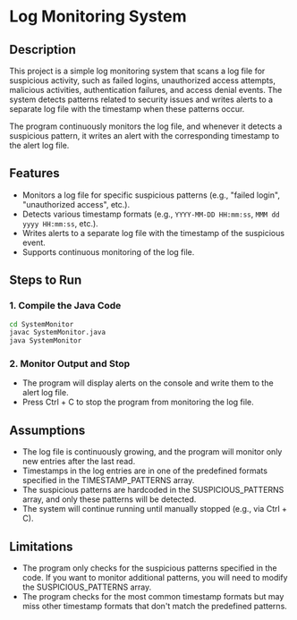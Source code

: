 # Log Monitoring System

## Description

This project is a simple log monitoring system that scans a log file for suspicious activity, such as failed logins, unauthorized access attempts, malicious activities, authentication failures, and access denial events. The system detects patterns related to security issues and writes alerts to a separate log file with the timestamp when these patterns occur.

The program continuously monitors the log file, and whenever it detects a suspicious pattern, it writes an alert with the corresponding timestamp to the alert log file.

## Features

- Monitors a log file for specific suspicious patterns (e.g., "failed login", "unauthorized access", etc.).
- Detects various timestamp formats (e.g., `YYYY-MM-DD HH:mm:ss`, `MMM dd yyyy HH:mm:ss`, etc.).
- Writes alerts to a separate log file with the timestamp of the suspicious event.
- Supports continuous monitoring of the log file.

## Steps to Run

### 1. Compile the Java Code

```bash
cd SystemMonitor
javac SystemMonitor.java
java SystemMonitor
```

### 2. Monitor Output and Stop

- The program will display alerts on the console and write them to the alert log file.
- Press Ctrl + C to stop the program from monitoring the log file.

## Assumptions

- The log file is continuously growing, and the program will monitor only new entries after the last read.
- Timestamps in the log entries are in one of the predefined formats specified in the TIMESTAMP_PATTERNS array.
- The suspicious patterns are hardcoded in the SUSPICIOUS_PATTERNS array, and only these patterns will be detected.
- The system will continue running until manually stopped (e.g., via Ctrl + C).

## Limitations

- The program only checks for the suspicious patterns specified in the code. If you want to monitor additional patterns, you will need to modify the SUSPICIOUS_PATTERNS array.
- The program checks for the most common timestamp formats but may miss other timestamp formats that don't match the predefined patterns.
